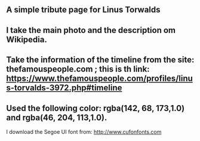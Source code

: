A simple tribute page for Linus Torwalds
--------------------------------------------
I take the main photo and the description om Wikipedia.
--------------------------------------------
Take the information of the timeline from the site: thefamouspeople.com ; this is th link: https://www.thefamouspeople.com/profiles/linus-torvalds-3972.php#timeline
-------------------------------------------
Used the following color: rgba(142, 68, 173,1.0) and rgba(46, 204, 113,1.0).
--------------------------------------
I download the Segoe UI font from: http://www.cufonfonts.com
